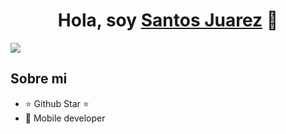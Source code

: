 
<div align="center">
<h1 align="center">Hola, soy <a href="">Santos Juarez</a> 👋</h1>
</div>
<img src="https://i.imgur.com/vJP6oVr.png">


## Sobre mi

- ⭐ Github Star ⭐ 
- 📲 Mobile developer
<br>

